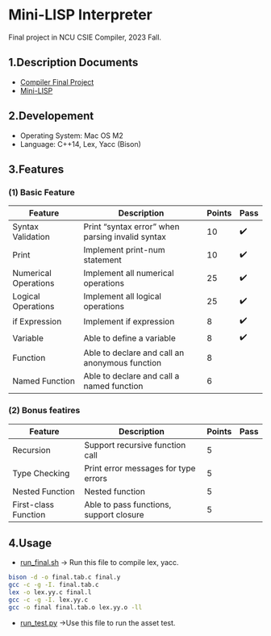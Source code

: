 # Mini-LISP Interpreter
Final project in NCU CSIE Compiler, 2023 Fall.

## 1.Description Documents
* [Compiler Final Project](./Compiler%20Final%20Project.pdf)
* [Mini-LISP](./Compiler%20Final%20Project.pdf)

## 2.Developement
* Operating System: Mac OS M2
* Language: C++14, Lex, Yacc (Bison)

## 3.Features
### (1) Basic Feature
| Feature              | Description                                       | Points | Pass |
|----------------------|---------------------------------------------------|--------|------|
| Syntax Validation    | Print “syntax error” when parsing invalid syntax  | 10     | ✔️   |
| Print                | Implement print-num statement                     | 10     | ✔️   |
| Numerical Operations | Implement all numerical operations                | 25     | ✔️   |
| Logical Operations   | Implement all logical operations                  | 25     | ✔️   |
| if Expression        | Implement if expression                           | 8      | ✔️   |
| Variable             | Able to define a variable                         | 8      | ✔️   |
| Function             | Able to declare and call an anonymous function    | 8      |     |
| Named Function       | Able to declare and call a named function         | 6      |     |

### (2) Bonus featires
| Feature              | Description                                       | Points | Pass |
|----------------------|---------------------------------------------------|--------|------|
| Recursion            | Support recursive function call                   | 5      |      |
| Type Checking        | Print error messages for type errors              | 5      |      |
| Nested Function      | Nested function                                   | 5      |      |
| First-class Function | Able to pass functions, support closure           | 5      |      |

## 4.Usage
* [run_final.sh](./run_final.sh) -> Run this file to compile lex, yacc.
```bash
bison -d -o final.tab.c final.y
gcc -c -g -I. final.tab.c
lex -o lex.yy.c final.l
gcc -c -g -I. lex.yy.c
gcc -o final final.tab.o lex.yy.o -ll
```
* [run_test.py](./run_test.py) ->Use this file to run the asset test.


